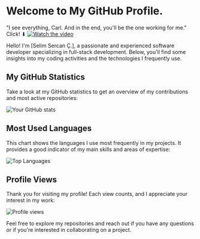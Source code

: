 # Welcome to My GitHub Profile.

"I see everything, Carl. And in the end, you'll be the one working for me."
Click! ⬇
[![Watch the video](https://i.ibb.co/HYT3WdY/limitless.jpg)](https://www.youtube.com/watch?v=alMMyxtJ2fA)

Hello! I'm [Selim Sercan Ç.], a passionate and experienced software developer specializing in full-stack development. Below, you'll find some insights into my coding activities and the technologies I frequently use.

## My GitHub Statistics

Take a look at my GitHub statistics to get an overview of my contributions and most active repositories:

![Your GitHub stats](https://github-readme-stats.vercel.app/api?username=unknown1fsh&show_icons=true&theme=radical)

## Most Used Languages

This chart shows the languages I use most frequently in my projects. It provides a good indicator of my main skills and areas of expertise:

![Top Languages](https://github-readme-stats.vercel.app/api/top-langs/?username=unknown1fsh&layout=compact&theme=radical)

## Profile Views

Thank you for visiting my profile! Each view counts, and I appreciate your interest in my work:

![Profile views](https://komarev.com/ghpvc/?username=unknown1fsh&color=brightgreen)

Feel free to explore my repositories and reach out if you have any questions or if you're interested in collaborating on a project.
